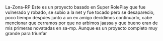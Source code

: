 La-Zona-RP
Este es un proyecto basado en Super RolePlay que fue vulnerado y robado, se subio a la net y fue tocado pero se desaparecio, poco tiempo despúes junto a un ex amigo decidimos continuarlo, cabe mencionar que cerramos por que no arbimos jaassa y que bueno eran de mis primeras novatadas en sa-mp. Aunque es un proyecto completo muy grande para triunfar
